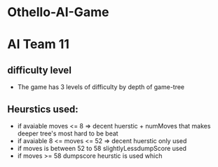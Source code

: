# Othello-AI-Game
# AI Team 11

## difficulty level
* The game has 3 levels of difficulty by depth of game-tree

## Heurstics used:
* if avaiable moves <= 8 => decent huerstic + numMoves that makes deeper tree's most hard to be beat
* if avaiable 8 <= moves <= 52 => decent huerstic only used
* if moves is between 52 to 58 slightlyLessdumpScore used
* if moves >= 58 dumpscore heurstic is used which  
